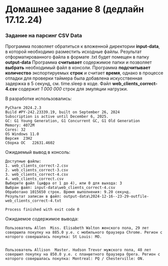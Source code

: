 # Домашнее задание 8 (дедлайн 17.12.24)

### Задание на парсинг CSV Data

Программа позволяет обратиться к вложенной директории **input-data**, в которой необходимо разместить исходные файлы. 
Результат отформатированного файла в формате .txt будет помещен в папку **output-data**
Программа **считывает** содержимое папки и позволяет **выбрать** необходимый файл в консоли. 
Программа **подсчитывает количество** экспортируемых **строк** и считает **время**, однако в процессе отладки для проверки таймера была добавлена искусственная задержка в 5 секунд, см. time.sleep в коде.
Файл **web_clients_correct-4.csv** содержит _1 000 000_ строк для эмуляции нагрузки.

В разработке использовались:
```
PyCharm 2024.2.3
Build #PY-242.23339.19, built on September 26, 2024
Subscription is active until December 6, 2025.
GC: G1 Young Generation, G1 Concurrent GC, G1 Old Generation
Memory: 4072M
Cores: 32
OS Windows 11.0
Версия	23H2
Сборка ОС	22631.4602
```

Ожидаемый вывод в консоль:
```
Доступные файлы:
1. web_clients_correct-2.csv
2. web_clients_correct-3.csv
3. web_clients_correct-4.csv
4. web_clients_correct.csv
Выберите файл (цифра от 1 до 4), или 0 для выхода: 3
Выбран файл: input-data\web_clients_correct-4.csv
Обработано 1015650 строк. Время выполнения: 9.20 секунд.
Результат записан в файл: output-data\2024-12-16--23-29-outfile-web_clients_correct-4.txt

Process finished with exit code 0
```

Ожидаемое содержимое вывода: 

```
Пользователь Allen  Miss. Elisabeth Walton женского пола, 29 лет совершила покупку на 885.0 у.е. с мобильного браузера Chrome. Регион с которого совершалась покупка: St Louis: MO.


Пользователь Allison  Master. Hudson Trevor мужского пола, 48 лет совершил покупку на 850.0 у.е. с планшетного браузера Opera. Регион с которого совершалась покупка: Montreal: PQ / Chesterville: ON.


```

